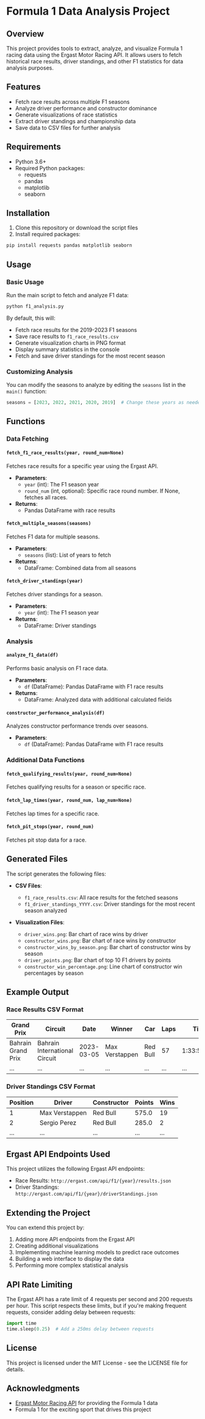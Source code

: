 # Formula 1 Data Analysis Project

## Overview
This project provides tools to extract, analyze, and visualize Formula 1 racing data using the Ergast Motor Racing API. It allows users to fetch historical race results, driver standings, and other F1 statistics for data analysis purposes.

## Features
- Fetch race results across multiple F1 seasons
- Analyze driver performance and constructor dominance
- Generate visualizations of race statistics
- Extract driver standings and championship data
- Save data to CSV files for further analysis

## Requirements
- Python 3.6+
- Required Python packages:
  - requests
  - pandas
  - matplotlib
  - seaborn

## Installation

1. Clone this repository or download the script files
2. Install required packages:

```bash
pip install requests pandas matplotlib seaborn
```

## Usage

### Basic Usage

Run the main script to fetch and analyze F1 data:

```bash
python f1_analysis.py
```

By default, this will:
- Fetch race results for the 2019-2023 F1 seasons
- Save race results to `f1_race_results.csv`
- Generate visualization charts in PNG format
- Display summary statistics in the console
- Fetch and save driver standings for the most recent season

### Customizing Analysis

You can modify the seasons to analyze by editing the `seasons` list in the `main()` function:

```python
seasons = [2023, 2022, 2021, 2020, 2019]  # Change these years as needed
```

## Functions

### Data Fetching

#### `fetch_f1_race_results(year, round_num=None)`
Fetches race results for a specific year using the Ergast API.

- **Parameters**:
  - `year` (int): The F1 season year
  - `round_num` (int, optional): Specific race round number. If None, fetches all races.
- **Returns**:
  - Pandas DataFrame with race results

#### `fetch_multiple_seasons(seasons)`
Fetches F1 data for multiple seasons.

- **Parameters**:
  - `seasons` (list): List of years to fetch
- **Returns**:
  - DataFrame: Combined data from all seasons

#### `fetch_driver_standings(year)`
Fetches driver standings for a season.

- **Parameters**:
  - `year` (int): The F1 season year
- **Returns**:
  - DataFrame: Driver standings

### Analysis

#### `analyze_f1_data(df)`
Performs basic analysis on F1 race data.

- **Parameters**:
  - `df` (DataFrame): Pandas DataFrame with F1 race results
- **Returns**:
  - DataFrame: Analyzed data with additional calculated fields

#### `constructor_performance_analysis(df)`
Analyzes constructor performance trends over seasons.

- **Parameters**:
  - `df` (DataFrame): Pandas DataFrame with F1 race results

### Additional Data Functions

#### `fetch_qualifying_results(year, round_num=None)`
Fetches qualifying results for a season or specific race.

#### `fetch_lap_times(year, round_num, lap_num=None)`
Fetches lap times for a specific race.

#### `fetch_pit_stops(year, round_num)`
Fetches pit stop data for a race.

## Generated Files

The script generates the following files:

- **CSV Files**:
  - `f1_race_results.csv`: All race results for the fetched seasons
  - `f1_driver_standings_YYYY.csv`: Driver standings for the most recent season analyzed

- **Visualization Files**:
  - `driver_wins.png`: Bar chart of race wins by driver
  - `constructor_wins.png`: Bar chart of race wins by constructor
  - `constructor_wins_by_season.png`: Bar chart of constructor wins by season
  - `driver_points.png`: Bar chart of top 10 F1 drivers by points
  - `constructor_win_percentage.png`: Line chart of constructor win percentages by season

## Example Output

### Race Results CSV Format

| Grand Prix | Circuit | Date | Winner | Car | Laps | Time | Season |
|------------|---------|------|--------|-----|------|------|--------|
| Bahrain Grand Prix | Bahrain International Circuit | 2023-03-05 | Max Verstappen | Red Bull | 57 | 1:33:56.736 | 2023 |
| ... | ... | ... | ... | ... | ... | ... | ... |

### Driver Standings CSV Format

| Position | Driver | Constructor | Points | Wins |
|----------|--------|-------------|--------|------|
| 1 | Max Verstappen | Red Bull | 575.0 | 19 |
| 2 | Sergio Perez | Red Bull | 285.0 | 2 |
| ... | ... | ... | ... | ... |

## Ergast API Endpoints Used

This project utilizes the following Ergast API endpoints:

- Race Results: `http://ergast.com/api/f1/{year}/results.json`
- Driver Standings: `http://ergast.com/api/f1/{year}/driverStandings.json`

## Extending the Project

You can extend this project by:

1. Adding more API endpoints from the Ergast API
2. Creating additional visualizations
3. Implementing machine learning models to predict race outcomes
4. Building a web interface to display the data
5. Performing more complex statistical analysis

## API Rate Limiting

The Ergast API has a rate limit of 4 requests per second and 200 requests per hour. This script respects these limits, but if you're making frequent requests, consider adding delay between requests:

```python
import time
time.sleep(0.25)  # Add a 250ms delay between requests
```

## License

This project is licensed under the MIT License - see the LICENSE file for details.

## Acknowledgments

- [Ergast Motor Racing API](http://ergast.com/mrd/) for providing the Formula 1 data
- Formula 1 for the exciting sport that drives this project
